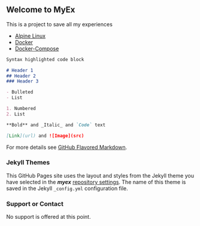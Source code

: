 ## Welcome to MyEx

This is a project to save all my experiences

- [Alpine Linux](alpine-linux/)
- [Docker](docker/)
- [Docker-Compose](docker/compose/)

```markdown
Syntax highlighted code block

# Header 1
## Header 2
### Header 3

- Bulleted
- List

1. Numbered
2. List

**Bold** and _Italic_ and `Code` text

[Link](url) and ![Image](src)
```

For more details see [GitHub Flavored Markdown](https://guides.github.com/features/mastering-markdown/).

### Jekyll Themes

This GitHub Pages site uses the layout and styles from the Jekyll theme you have selected in the _**myex**_ [repository settings](https://github.com/shammishailaj/myex/settings). The name of this theme is saved in the Jekyll `_config.yml` configuration file.

### Support or Contact

No support is offered at this point.
